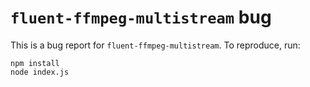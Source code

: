 # `fluent-ffmpeg-multistream` bug

This is a bug report for `fluent-ffmpeg-multistream`. To reproduce, run:

```shell
npm install
node index.js
```
